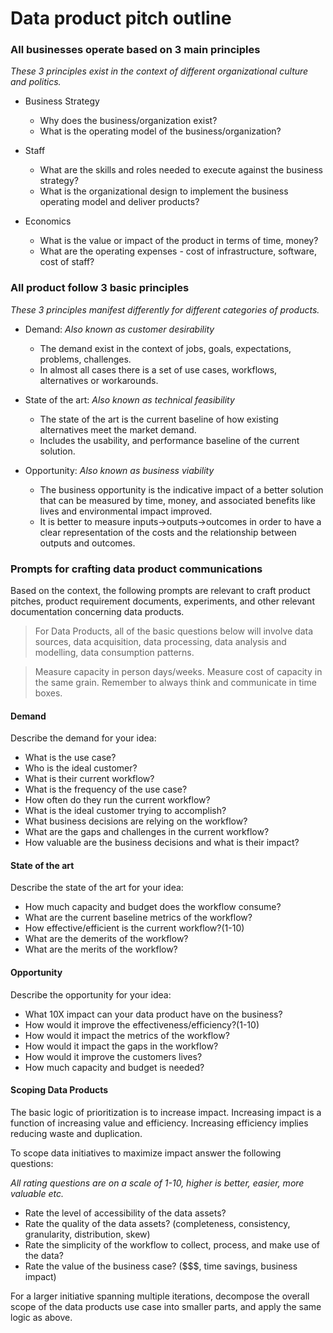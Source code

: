 # Data product pitch outline

### All businesses operate based on 3 main principles

*These 3 principles exist in the context of different organizational culture and politics.*

- Business Strategy
    - Why does the business/organization exist?
    - What is the operating model of the business/organization?

- Staff
    - What are the skills and roles needed to execute against the business strategy?
    - What is the organizational design to implement the business operating model and deliver products?

- Economics
    - What is the value or impact of the product in terms of time, money?
    - What are the operating expenses - cost of infrastructure, software, cost of staff?

### All product follow 3 basic principles

*These 3 principles manifest differently for different categories of products.*

- Demand: *Also known as customer desirability*
    - The demand exist in the context of jobs, goals, expectations, problems, challenges.
    - In almost all cases there is a set of use cases, workflows, alternatives or workarounds.

- State of the art: *Also known as technical feasibility*
    - The state of the art is the current baseline of how existing alternatives meet the market demand.
    - Includes the usability, and performance baseline of the current solution.

- Opportunity: *Also known as business viability*
    - The business opportunity is the indicative impact of a better solution that can be measured by time, money, and associated benefits like lives and environmental impact improved.
    - It is better to measure inputs->outputs->outcomes in order to have a clear representation of the costs and the relationship between outputs and outcomes.

### Prompts for crafting data product communications
Based on the context, the following prompts are relevant to craft product pitches, product requirement documents, experiments, and other relevant documentation concerning data products.

> For Data Products, all of the basic questions below will involve data sources, data acquisition, data processing, data analysis and modelling, data consumption patterns.

> Measure capacity in person days/weeks. Measure cost of capacity in the same grain. Remember to always think and communicate in time boxes.

#### Demand
Describe the demand for your idea:
- What is the use case?
- Who is the ideal customer?
- What is their current workflow?
- What is the frequency of the use case?
- How often do they run the current workflow?
- What is the ideal customer trying to accomplish?
- What business decisions are relying on the workflow?
- What are the gaps and challenges in the current workflow?
- How valuable are the business decisions and what is their impact?

#### State of the art
Describe the state of the art for your idea:
- How much capacity and budget does the workflow consume?
- What are the current baseline metrics of the workflow?
- How effective/efficient is the current workflow?(1-10)
- What are the demerits of the workflow?
- What are the merits of the workflow?

#### Opportunity

Describe the opportunity for your idea:
- What 10X impact can your data product have on the business?
- How would it improve the effectiveness/efficiency?(1-10)
- How would it impact the metrics of the workflow?
- How would it impact the gaps in the workflow?
- How would it improve the customers lives?
- How much capacity and budget is needed?

#### Scoping Data Products
The basic logic of prioritization is to increase impact. Increasing impact is a function of increasing value and efficiency. Increasing efficiency implies reducing waste and duplication.

To scope data initiatives to maximize impact answer the following questions:

*All rating questions are on a scale of 1-10, higher is better, easier, more valuable etc.*

- Rate the level of accessibility of the data assets?
- Rate the quality of the data assets? (completeness, consistency, granularity, distribution, skew)
- Rate the simplicity of the workflow to collect, process, and make use of the data?
- Rate the value of the business case? ($$$, time savings, business impact)

For a larger initiative spanning multiple iterations, decompose the overall scope of the data products use case into smaller parts, and apply the same logic as above.